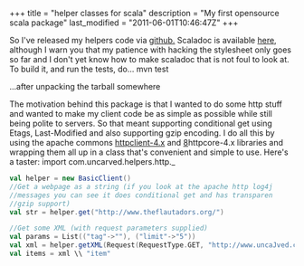 +++
title = "helper classes for scala"
description = "My first opensource scala package"
last_modified = "2011-06-01T10:46:47Z"
+++


So I've released my helpers code via [github.][5] Scaladoc is available
[here,][6] although I warn you that my patience with hacking the
stylesheet only goes so far and I don't yet know how to make scaladoc
that is not foul to look at. To build it, and run the tests, do...
mvn test

...after unpacking the tarball somewhere

The motivation behind this package is that I wanted to do some http
stuff and wanted to make my client code be as simple as possible while
still being polite to servers. So that meant supporting conditional get
using Etags, Last-Modified and also supporting gzip encoding. I do all
this by using the apache commons [httpclient-4.x][7] and [8]httpcore-4.x
libraries and wrapping them all up in a class that's convenient and
simple to use. Here's a taster:
import com.uncarved.helpers.http._

```scala
val helper = new BasicClient()
//Get a webpage as a string (if you look at the apache http log4j
//messages you can see it does conditional get and has transparen
//gzip support)
val str = helper.get("http://www.theflautadors.org/")

//Get some XML (with request parameters supplied)
val params = List(("tag"->""), ("limit"->"5"))
val xml = helper.getXML(Request(RequestType.GET, "http://www.uncaJved.com/index.py/rss1.1.xml", params))
val items = xml \\ "item"
```

[1]: http://www.uncarved.com/articles/helpers
[2]: http://www.uncarved.com/
[3]: http://www.uncarved.com/articles/contact
[4]: http://www.uncarved.com/login/
[5]: http://uncarved.com/blog/helpers_github.mrk
[6]: http://www.uncarved.com/static/scala/helpers/doc/index.html
[7]: http://hc.apache.org/httpcomponents-client/index.html
[8]: http://hc.apache.org/httpcomponents-core/index.html
[9]: http://www.uncarved.com/tags/computers
